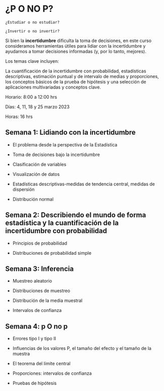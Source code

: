 # ¿P O NO P?

 `¿Estudiar o no estudiar?`

`¿Invertir o no invertir?` 

Si bien la **incertidumbre** dificulta la toma de decisiones, en este curso consideramos herramientas útiles para lidiar con la incertidumbre y ayudarnos a tomar decisiones informadas (y, por lo tanto, mejores).

Los temas clave incluyen:

La cuantificación de la incertidumbre con probabilidad, estadísticas descriptivas, estimación puntual y de intervalo de medias y proporciones, los conceptos básicos de la prueba de hipótesis y una selección de aplicaciones multivariadas y conceptos clave.

Horario: 8:00 a 12:00 hrs

Días: 4, 11, 18 y 25 marzo 2023

Horas: 16 hrs




## Semana 1: Lidiando con la incertidumbre

-	El problema desde la perspectiva de la Estadística

- Toma de decisiones bajo la incertidumbre

- Clasificación de variables

-	Visualización de datos

- Estadísticas descriptivas-medidas de tendencia central, medidas de dispersión

-	Distribución normal



## Semana 2: Describiendo el mundo de forma estadística y la cuantificación de la incertidumbre con probabilidad

- Principios de probabilidad

- Distribuciones de probabilidad simple

## Semana 3: Inferencia

- Muestreo aleatorio 

-	Distribuciones de muestreo

- Distribución de la media muestral

- Intervalos de confianza

## Semana 4: p O no p

- Errores tipo I y tipo II

- 	Influencias de los valores P, el tamaño del efecto y el tamaño de la muestra

- 	El teorema del límite central

-	Proporciones: intervalos de confianza 

-	Pruebas de hipótesis 

